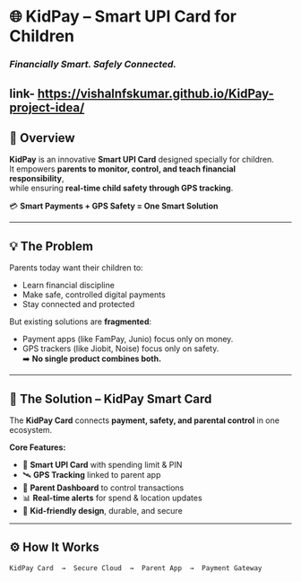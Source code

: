 # 🌐 KidPay – Smart UPI Card for Children  
### _Financially Smart. Safely Connected._
link- https://vishalnfskumar.github.io/KidPay-project-idea/
---

## 🚀 Overview
**KidPay** is an innovative **Smart UPI Card** designed specially for children.  
It empowers **parents to monitor, control, and teach financial responsibility**,  
while ensuring **real-time child safety through GPS tracking**.  

💳 **Smart Payments + GPS Safety = One Smart Solution**

---

## 💡 The Problem
Parents today want their children to:
- Learn financial discipline  
- Make safe, controlled digital payments  
- Stay connected and protected  

But existing solutions are **fragmented**:  
- Payment apps (like FamPay, Junio) focus only on money.  
- GPS trackers (like Jiobit, Noise) focus only on safety.  
➡️ **No single product combines both.**

---

## 💎 The Solution – KidPay Smart Card
The **KidPay Card** connects **payment, safety, and parental control** in one ecosystem.

**Core Features:**
- 🔐 **Smart UPI Card** with spending limit & PIN  
- 🛰️ **GPS Tracking** linked to parent app  
- 📱 **Parent Dashboard** to control transactions  
- 📊 **Real-time alerts** for spend & location updates  
- 🧒 **Kid-friendly design**, durable, and secure  

---

## ⚙️ How It Works
```text
KidPay Card  →  Secure Cloud  →  Parent App  →  Payment Gateway
